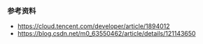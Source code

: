 


### 参考资料
- https://cloud.tencent.com/developer/article/1894012
- https://blog.csdn.net/m0_63550462/article/details/121143650